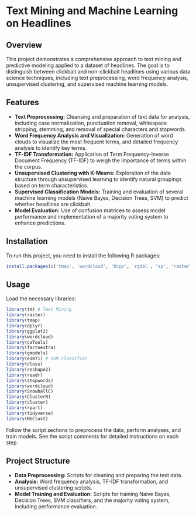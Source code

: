 # Text Mining and Machine Learning on Headlines

## Overview

This project demonstrates a comprehensive approach to text mining and predictive modeling applied to a dataset of headlines. The goal is to distinguish between clickbait and non-clickbait headlines using various data science techniques, including text preprocessing, word frequency analysis, unsupervised clustering, and supervised machine learning models.

## Features

- **Text Preprocessing:** Cleansing and preparation of text data for analysis, including case normalization, punctuation removal, whitespace stripping, stemming, and removal of special characters and stopwords.
- **Word Frequency Analysis and Visualization:** Generation of word clouds to visualize the most frequent terms, and detailed frequency analysis to identify key terms.
- **TF-IDF Transformation:** Application of Term Frequency-Inverse Document Frequency (TF-IDF) to weigh the importance of terms within the corpus.
- **Unsupervised Clustering with K-Means:** Exploration of the data structure through unsupervised learning to identify natural groupings based on term characteristics.
- **Supervised Classification Models:** Training and evaluation of several machine learning models (Naive Bayes, Decision Trees, SVM) to predict whether headlines are clickbait.
- **Model Evaluation:** Use of confusion matrices to assess model performance and implementation of a majority voting system to enhance predictions.

## Installation

To run this project, you need to install the following R packages:

```R
install.packages(c('tmap', 'wordcloud', 'Rcpp', 'rgdal', 'sp', 'raster', 'stopwords', 'SnowballC', 'ClusterR', 'cluster', 'caTools', 'factoextra', 'gmodels', 'e1071', 'class', 'rpart', 'tidyverse', 'NbClust'))
```

## Usage

Load the necessary libraries:

```R
library(tm) # Text Mining
library(raster)
library(tmap)
library(dplyr)
library(ggplot2)
library(wordcloud)
library(caTools)
library(factoextra)
library(gmodels)
library(e1071) # SVM classifier
library(class)
library(reshape2)
library(readr)
library(stopwords)
library(wordcloud)
library(SnowballC)
library(ClusterR)
library(cluster)
library(rpart)
library(tidyverse)
library(NbClust)
```

Follow the script sections to preprocess the data, perform analyses, and train models. See the script comments for detailed instructions on each step.

## Project Structure

- **Data Preprocessing:** Scripts for cleaning and preparing the text data.
- **Analysis:** Word frequency analysis, TF-IDF transformation, and unsupervised clustering scripts.
- **Model Training and Evaluation:** Scripts for training Naive Bayes, Decision Trees, SVM classifiers, and the majority voting system, including performance evaluation.
